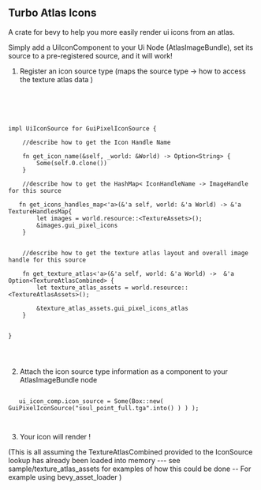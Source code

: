 


## Turbo Atlas Icons 


A crate for bevy to help you more easily render ui icons from an atlas.





Simply add a UiIconComponent to your Ui Node (AtlasImageBundle), set its source to a pre-registered source, and it will work! 



1. Register an icon source type   (maps the source type -> how to access the texture atlas data ) 

```





impl UiIconSource for GuiPixelIconSource {

	//describe how to get the Icon Handle Name 

    fn get_icon_name(&self, _world: &World) -> Option<String> {
        Some(self.0.clone())
    }

    //describe how to get the HashMap< IconHandleName -> ImageHandle  for this source 
   
   fn get_icons_handles_map<'a>(&'a self, world: &'a World) -> &'a TextureHandlesMap{
    	let images = world.resource::<TextureAssets>();
        &images.gui_pixel_icons
    }


    //describe how to get the texture atlas layout and overall image handle for this source 

    fn get_texture_atlas<'a>(&'a self, world: &'a World) ->  &'a Option<TextureAtlasCombined> {
        let texture_atlas_assets = world.resource::<TextureAtlasAssets>(); 

		&texture_atlas_assets.gui_pixel_icons_atlas
    }

      
}




```





2. Attach the icon source type information as a component to your AtlasImageBundle node 

```

   ui_icon_comp.icon_source = Some(Box::new( GuiPixelIconSource("soul_point_full.tga".into() ) ) );



```


3. Your icon will render ! 

(This is all assuming the TextureAtlasCombined provided to the IconSource lookup has already been loaded into memory --- see sample/texture_atlas_assets for examples of how this could be done  -- For example using bevy_asset_loader )